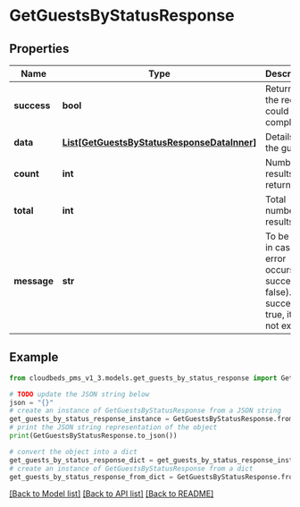 # GetGuestsByStatusResponse


## Properties

Name | Type | Description | Notes
------------ | ------------- | ------------- | -------------
**success** | **bool** | Returns if the request could be completed | [optional] 
**data** | [**List[GetGuestsByStatusResponseDataInner]**](GetGuestsByStatusResponseDataInner.md) | Details for the guest | [optional] 
**count** | **int** | Number of results returned | [optional] 
**total** | **int** | Total number of results | [optional] 
**message** | **str** | To be used in case any error occurs (if success &#x3D; false). If success &#x3D; true, it does not exist. | [optional] 

## Example

```python
from cloudbeds_pms_v1_3.models.get_guests_by_status_response import GetGuestsByStatusResponse

# TODO update the JSON string below
json = "{}"
# create an instance of GetGuestsByStatusResponse from a JSON string
get_guests_by_status_response_instance = GetGuestsByStatusResponse.from_json(json)
# print the JSON string representation of the object
print(GetGuestsByStatusResponse.to_json())

# convert the object into a dict
get_guests_by_status_response_dict = get_guests_by_status_response_instance.to_dict()
# create an instance of GetGuestsByStatusResponse from a dict
get_guests_by_status_response_from_dict = GetGuestsByStatusResponse.from_dict(get_guests_by_status_response_dict)
```
[[Back to Model list]](../README.md#documentation-for-models) [[Back to API list]](../README.md#documentation-for-api-endpoints) [[Back to README]](../README.md)


